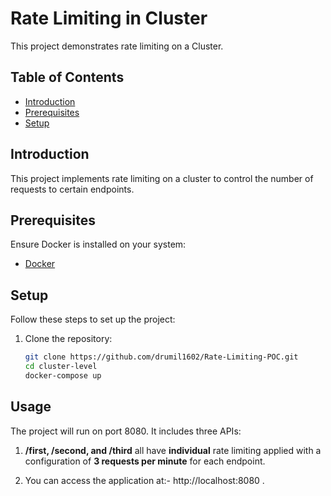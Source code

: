 # Rate Limiting in Cluster

This project demonstrates rate limiting on a Cluster.

## Table of Contents

- [Introduction](#introduction)
- [Prerequisites](#prerequisites)
- [Setup](#setup)

## Introduction

This project implements rate limiting on a cluster to control the number of requests to certain endpoints.

## Prerequisites

Ensure Docker is installed on your system:
- [Docker](https://www.docker.com/get-started)

## Setup

Follow these steps to set up the project:

1. Clone the repository:
   ```bash
   git clone https://github.com/drumil1602/Rate-Limiting-POC.git
   cd cluster-level
   docker-compose up
## Usage

The project will run on port 8080. It includes three APIs:

1. **/first, /second, and /third** all have **individual** rate limiting applied with a configuration of **3 requests per minute** for each endpoint.

3. You can access the application at:- http://localhost:8080 .
